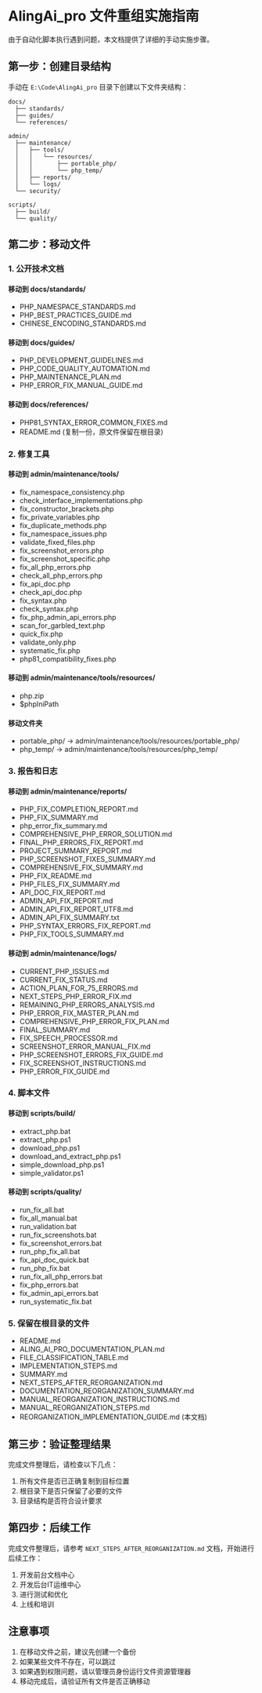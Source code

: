 # AlingAi_pro 文件重组实施指南

由于自动化脚本执行遇到问题，本文档提供了详细的手动实施步骤。

## 第一步：创建目录结构

手动在 `E:\Code\AlingAi_pro` 目录下创建以下文件夹结构：

```
docs/
  ├── standards/
  ├── guides/
  └── references/

admin/
  ├── maintenance/
  │   ├── tools/
  │   │   └── resources/
  │   │       ├── portable_php/
  │   │       └── php_temp/
  │   ├── reports/
  │   └── logs/
  └── security/

scripts/
  ├── build/
  └── quality/
```

## 第二步：移动文件

### 1. 公开技术文档

#### 移动到 docs/standards/
- PHP_NAMESPACE_STANDARDS.md
- PHP_BEST_PRACTICES_GUIDE.md
- CHINESE_ENCODING_STANDARDS.md

#### 移动到 docs/guides/
- PHP_DEVELOPMENT_GUIDELINES.md
- PHP_CODE_QUALITY_AUTOMATION.md
- PHP_MAINTENANCE_PLAN.md
- PHP_ERROR_FIX_MANUAL_GUIDE.md

#### 移动到 docs/references/
- PHP81_SYNTAX_ERROR_COMMON_FIXES.md
- README.md (复制一份，原文件保留在根目录)

### 2. 修复工具

#### 移动到 admin/maintenance/tools/
- fix_namespace_consistency.php
- check_interface_implementations.php
- fix_constructor_brackets.php
- fix_private_variables.php
- fix_duplicate_methods.php
- fix_namespace_issues.php
- validate_fixed_files.php
- fix_screenshot_errors.php
- fix_screenshot_specific.php
- fix_all_php_errors.php
- check_all_php_errors.php
- fix_api_doc.php
- check_api_doc.php
- fix_syntax.php
- check_syntax.php
- fix_php_admin_api_errors.php
- scan_for_garbled_text.php
- quick_fix.php
- validate_only.php
- systematic_fix.php
- php81_compatibility_fixes.php

#### 移动到 admin/maintenance/tools/resources/
- php.zip
- $phpIniPath

#### 移动文件夹
- portable_php/ -> admin/maintenance/tools/resources/portable_php/
- php_temp/ -> admin/maintenance/tools/resources/php_temp/

### 3. 报告和日志

#### 移动到 admin/maintenance/reports/
- PHP_FIX_COMPLETION_REPORT.md
- PHP_FIX_SUMMARY.md
- php_error_fix_summary.md
- COMPREHENSIVE_PHP_ERROR_SOLUTION.md
- FINAL_PHP_ERRORS_FIX_REPORT.md
- PROJECT_SUMMARY_REPORT.md
- PHP_SCREENSHOT_FIXES_SUMMARY.md
- COMPREHENSIVE_FIX_SUMMARY.md
- PHP_FIX_README.md
- PHP_FILES_FIX_SUMMARY.md
- API_DOC_FIX_REPORT.md
- ADMIN_API_FIX_REPORT.md
- ADMIN_API_FIX_REPORT_UTF8.md
- ADMIN_API_FIX_SUMMARY.txt
- PHP_SYNTAX_ERRORS_FIX_REPORT.md
- PHP_FIX_TOOLS_SUMMARY.md

#### 移动到 admin/maintenance/logs/
- CURRENT_PHP_ISSUES.md
- CURRENT_FIX_STATUS.md
- ACTION_PLAN_FOR_75_ERRORS.md
- NEXT_STEPS_PHP_ERROR_FIX.md
- REMAINING_PHP_ERRORS_ANALYSIS.md
- PHP_ERROR_FIX_MASTER_PLAN.md
- COMPREHENSIVE_PHP_ERROR_FIX_PLAN.md
- FINAL_SUMMARY.md
- FIX_SPEECH_PROCESSOR.md
- SCREENSHOT_ERROR_MANUAL_FIX.md
- PHP_SCREENSHOT_ERRORS_FIX_GUIDE.md
- FIX_SCREENSHOT_INSTRUCTIONS.md
- PHP_ERROR_FIX_GUIDE.md

### 4. 脚本文件

#### 移动到 scripts/build/
- extract_php.bat
- extract_php.ps1
- download_php.ps1
- download_and_extract_php.ps1
- simple_download_php.ps1
- simple_validator.ps1

#### 移动到 scripts/quality/
- run_fix_all.bat
- fix_all_manual.bat
- run_validation.bat
- run_fix_screenshots.bat
- fix_screenshot_errors.bat
- run_php_fix_all.bat
- fix_api_doc_quick.bat
- run_php_fix.bat
- run_fix_all_php_errors.bat
- fix_php_errors.bat
- fix_admin_api_errors.bat
- run_systematic_fix.bat

### 5. 保留在根目录的文件
- README.md
- ALING_AI_PRO_DOCUMENTATION_PLAN.md
- FILE_CLASSIFICATION_TABLE.md
- IMPLEMENTATION_STEPS.md
- SUMMARY.md
- NEXT_STEPS_AFTER_REORGANIZATION.md
- DOCUMENTATION_REORGANIZATION_SUMMARY.md
- MANUAL_REORGANIZATION_INSTRUCTIONS.md
- MANUAL_REORGANIZATION_STEPS.md
- REORGANIZATION_IMPLEMENTATION_GUIDE.md (本文档)

## 第三步：验证整理结果

完成文件整理后，请检查以下几点：

1. 所有文件是否已正确复制到目标位置
2. 根目录下是否只保留了必要的文件
3. 目录结构是否符合设计要求

## 第四步：后续工作

完成文件整理后，请参考 `NEXT_STEPS_AFTER_REORGANIZATION.md` 文档，开始进行后续工作：

1. 开发前台文档中心
2. 开发后台IT运维中心
3. 进行测试和优化
4. 上线和培训

## 注意事项

1. 在移动文件之前，建议先创建一个备份
2. 如果某些文件不存在，可以跳过
3. 如果遇到权限问题，请以管理员身份运行文件资源管理器
4. 移动完成后，请验证所有文件是否正确移动